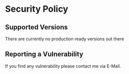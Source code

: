 # Security Policy

## Supported Versions

There are currently no production ready versions out there

## Reporting a Vulnerability

If you find any vulnerability please contact me via E-Mail.
